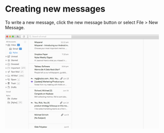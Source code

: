 <div id="container">

# Creating new messages

To write a new message, click the new message button or select File > New Message.

![](./208495148-compose_new_message.gif)

</div>

